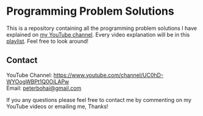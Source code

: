 # Programming Problem Solutions

This is a repository containing all the programming problem solutions I have explained on [my YouTube channel](https://www.youtube.com/channel/UC0hD-WYOogWBPt1Q0OiLAPw). Every video explanation will be in this [playlist](https://www.youtube.com/playlist?list=PLQY6pPQn_frv0TSZ1DVIbJAj4vdmEIYjx). Feel free to look around!


## Contact

YouTube Channel: https://www.youtube.com/channel/UC0hD-WYOogWBPt1Q0OiLAPw <br/>
Email: peterbohai@gmail.com

If you any questions please feel free to contact me by commenting on my YouTube videos or emailing me, Thanks!
